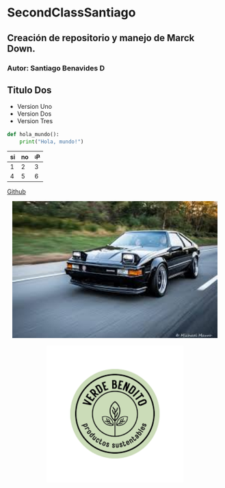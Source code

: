 # SecondClassSantiago
## Creación de repositorio y manejo de Marck Down.
### Autor: Santiago Benavides D
## Titulo Dos
- Version Uno
- Version Dos
- Version Tres

```python
def hola_mundo():
    print("Hola, mundo!")
```
|si | no|~~:P~~|
|---|---|---|
| 1 | 2 | 3 |
| 4 | 5 | 6 |

[Github](https://github.com/xXThanatosXx/Curso-Explorador)

<p align="center">
<img src="./LOGOS/descarga.jpg" height="320">
</p>

<p align="center">
<img src="./LOGOS/images.png" height="320">
</p>
